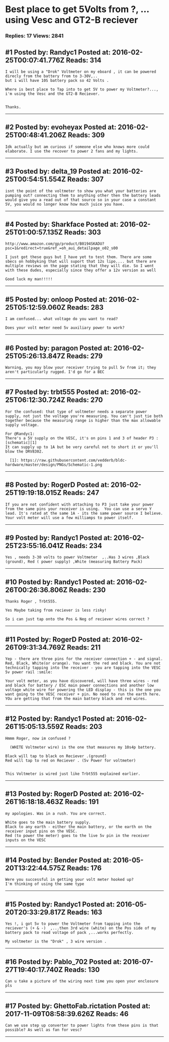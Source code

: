# Best place to get 5Volts from ?, &hellip;using Vesc and GT2-B reciever

### Replies: 17 Views: 2841

## \#1 Posted by: Randyc1 Posted at: 2016-02-25T00:07:41.776Z Reads: 314

```
I will be using a "Drok" Voltmeter on my eboard , it can be powered direcly from the battery from to 3-30V,..
but i will have 10S battery pack so 42 Volts .

Where is best place to Tap into to get 5V to power my Voltmeter?..., i'm using the Vesc and the GT2-B Reciever.


Thanks.
```

---
## \#2 Posted by: evoheyax Posted at: 2016-02-25T00:48:41.206Z Reads: 309

```
Idk actually but am curious if someone else who knows more could elaborate. I use the recover to power 2 fans and my lights.
```

---
## \#3 Posted by: delta_19 Posted at: 2016-02-25T00:54:51.554Z Reads: 307

```
isnt the point of the voltmeter to show you what your batteries are pumping out? connecting them to anything other then the battery leads would give you a read out of that source so in your case a constant 5V, you would no longer know how much juice you have.
```

---
## \#4 Posted by: Sharkface Posted at: 2016-02-25T01:00:57.135Z Reads: 303

```
http://www.amazon.com/gp/product/B0194SKADU?psc=1&redirect=true&ref_=oh_aui_detailpage_o02_s00

I just got these guys but I have yet to test them. There are some sbecs on hobbyking that will suport that 12s lipo.... but there are multiple reviews on the page stating that they will die. So I went with these dudes, especially since they offer a 12v version as well

Good luck my man!!!!!
```

---
## \#5 Posted by: onloop Posted at: 2016-02-25T05:12:59.060Z Reads: 283

```
I am confused... what voltage do you want to read?

Does your volt meter need 5v auxiliary power to work?
```

---
## \#6 Posted by: paragon Posted at: 2016-02-25T05:26:13.847Z Reads: 279

```
Warning, you may blow your receiver trying to pull 5v from it; they aren't particularly rugged. I'd go for a BEC
```

---
## \#7 Posted by: trbt555 Posted at: 2016-02-25T06:12:30.724Z Reads: 270

```
For the confused: that type of voltmeter needs a separate power supply, not just the voltage you're measuring. You can't just tie both together because the measuring range is higher than the max allowable supply voltage.

For @Randyc1: 
There's a 5V supply on the VESC, it's on pins 1 and 3 of header P3 : [schematic][1]
It can supply up to 1A but be very careful not to short it or you'll blow the DRV8302.

  [1]: https://raw.githubusercontent.com/vedderb/bldc-hardware/master/design/PNGs/Schematic-1.png
```

---
## \#8 Posted by: RogerD Posted at: 2016-02-25T19:19:18.015Z Reads: 247

```
If you are not confident with attaching to P3 just take your power from the same pins your receiver is using.  You can use a servo Y lead. It's rated at the same 1A - its the same power source I believe. Your volt meter will use a few milliamps to power itself.
```

---
## \#9 Posted by: Randyc1 Posted at: 2016-02-25T23:55:16.041Z Reads: 234

```
Yes , needs 3-30 volts to power Voltmeter  ,..Has 3 wires ,Black (ground), Red ( power supply) ,White (measuring Battery Pack)
```

---
## \#10 Posted by: Randyc1 Posted at: 2016-02-26T00:26:36.806Z Reads: 230

```
Thanks Roger , Trbt555.

Yes Maybe taking from reciever is less risky!

So i can just tap onto the Pos & Neg of reciever wires correct ?
```

---
## \#11 Posted by: RogerD Posted at: 2016-02-26T09:31:34.769Z Reads: 211

```
Yep - there are three pins for the receiver connection + - and signal. Red, Black, White(or orange). You want the red and black. You are not technically tapping into the receiver - you are tapping into the VESC 5v power rail :smile:

Your volt meter, as you have discovered, will have three wires - red and black for battery / ESC main power connections and another low voltage white wire for powering the LED display - this is the one you want going to the VESC receiver + pin. No need to run the earth here. YOu are getting that from the main battery black and red wires.
```

---
## \#12 Posted by: Randyc1 Posted at: 2016-02-26T15:05:13.559Z Reads: 203

```
Hmmm Roger, now im confused ?

  (WHITE Voltmeter wire) is the one that measures my 10s4p battery.

Black will tap to black on Reciever .(ground)
Red will tap to red on Reciever . (5v Power for voltmeter)


This Voltmeter is wired just like Trbt555 explained earlier.
```

---
## \#13 Posted by: RogerD Posted at: 2016-02-26T16:18:18.463Z Reads: 191

```
my apologies. Was in a rush. You are correct.

White goes to the main battery supply.
Black to any earth - either the main battery, or the earth on the receiver input pins on the VESC.
Red (to power the meter) goes to the live 5v pin in the receiver inputs on the VESC
```

---
## \#14 Posted by: Bender Posted at: 2016-05-20T13:22:44.575Z Reads: 176

```
Were you successful in getting your volt meter hooked up?
I'm thinking of using the same type
```

---
## \#15 Posted by: Randyc1 Posted at: 2016-05-20T20:33:29.817Z Reads: 163

```
Yes !, i got 5v to power the Voltmeter from tapping into the reciever's (+ & -)  ,...then 3rd wire (white) on the Pos side of my battery pack to read voltage of pack ,...works perfectly.

My voltmeter is the "Drok" , 3 wire version .
```

---
## \#16 Posted by: Pablo_702 Posted at: 2016-07-27T19:40:17.740Z Reads: 130

```
Can u take a picture of the wiring next time you open your enclosure pls
```

---
## \#17 Posted by: GhettoFab.rictation Posted at: 2017-11-09T08:58:39.626Z Reads: 46

```
Can we use step up converter to power lights from these pins is that possible? As well as fan for vesc?
```

---
